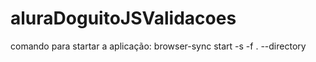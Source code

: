 # aluraDoguitoJSValidacoes

comando para startar a aplicação: browser-sync start -s -f . --directory